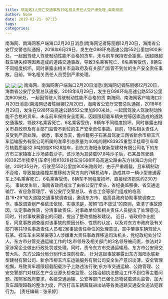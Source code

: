 ```yaml
---
title: 临高致3人死亡交通事故19名相关责任人受严肃处理_海南频道
author: None
date: 2019-02-21- 07:13
tags: 
categories: 
---
```

南海网、南海网客户端海口2月20日消息(南海网记者陈丽娜)2月20日，海南省公安厅交警总队通报，2018年6月29日，发生在G98环岛高速公路552公里加900米处，一起因驾驶人驾驶制动性能不合格的货车，未与前车保持安全距离，因超限超载车辆失控等因素造成的道路交通事故，导致3名乘客死亡、6名乘客受伤，8辆车不同程度损坏。同时暴露出相关市县政府及有关部门监管不到位的生产安全责任事故。目前，19名相关责任人员受到严肃处理。
<!-- more -->
                
<img align="center" border="0" src="http://p2.ifengimg.com/fck/2019_08/622322bf3902f4e_w600_h400.jpg" />
                
<img align="center" border="0" src="http://p2.ifengimg.com/fck/2019_08/ed2c6aa50fb661a_w600_h400.jpg" />
            
<img align="center" border="0" src="http://p2.ifengimg.com/a/2016/0810/204c433878d5cf9size1_w16_h16.png" />
南海网、南海网客户端海口2月20日消息(南海网记者陈丽娜)2月20日，海南省公安厅交警总队通报，2018年6月29日，发生在G98环岛高速公路552公里加900米处，一起因驾驶人驾驶制动性能不合格的货
南海网、南海网客户端海口2月20日消息(南海网记者陈丽娜)2月20日，海南省公安厅交警总队通报，2018年6月29日，发生在G98环岛高速公路552公里加900米处，一起因驾驶人驾驶制动性能不合格的货车，未与前车保持安全距离，因超限超载车辆失控等因素造成的道路交通事故，导致3名乘客死亡、6名乘客受伤，8辆车不同程度损坏。同时暴露出相关市县政府及有关部门监管不到位的生产安全责任事故。目前，19名相关责任人员受到严肃处理。
据悉，事发当天，儋州籍男子石某昌驾驶江西省新余市柳玉汽车运输服务有限公司所属的准牵引总质量为40吨的赣K83925重型半挂牵引车牵引核载质量32.5吨的桂K1828挂车，到东方海阳永联新型建材有限公司名下的东方市三家镇窑上沙场装载沙子。该沙场为其装载97.8吨沙子后，石某昌驾驶赣K83925半挂牵引车牵引桂K1828挂车沿G98环岛高速公路由东方往海口方向行驶。20时35分许，行驶至552公里加900米路段时，由于严重超载，且车辆制动不合格，导致接连碰撞并推移前方同方向的7辆机动车，造成其中一辆小型普通客车上3名乘客死亡、6名乘客受伤，8辆车不同程度损坏，直接经济损失约230万元。
事故发生后，海南省政府成立了由省公安厅牵头，省纪委监察委、省交通运输厅、省应急管理厅、省公安厅交警总队、省总工会等部门组成的临高县“6•29”较大道路交通事故调查组，邀请东方市、临高县政府协助事故调查工作。事故调查组严格依法依规、实事求是，按照“四不放过”的原则，查清了事故原因，认定事故性质，分清事故责任，对事故单位和相关责任人员提出了处理意见。同时，针对事故暴露出的问题，提出了整改措施和建议。
近日，省政府作出批复，同意事故调查组对该事故的原因分析、性质的认定，以及对东方市政府及有关部门等共19名事故责任人员和2家事故责任单位的处理意见，其中肇事车辆驾驶人石某、挂车车主宋某豪等3人涉嫌重大责任事故罪移送司法机关，党纪政纪处分12人，东方市分管交通运输工作的1名市领导及相关部门的3名领导被问责，依法对2家涉案企业做出行政处罚或处理。同时，责令东方市交通运输局、东方市公安局交警大队、东方公路分局分别作出深刻检查。
针对这起事故暴露出东方海阳永联新型建材有限公司、新余市柳玉汽车运输服务有限公司安全生产意识淡薄，安全管理松懈，导致货车超限超载配载沙子上路违法行驶;东方市交通运输、公路管理、公安交警部门对辖区生产企业源头检查监管、公路治超执法整治工作不到位等主要问题。按照省政府要求，各级交通运输、公安等部门已强化货物装载源头监管，加大货车超限超载的整治力度，严厉打击车辆超载进出站等各类道路交通安全违法犯罪行为。
[责任编辑：张采婷]
            

